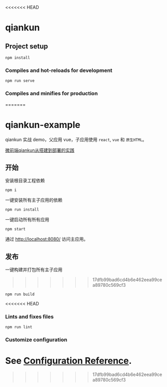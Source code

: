 <<<<<<< HEAD
# qiankun

## Project setup
```
npm install
```

### Compiles and hot-reloads for development
```
npm run serve
```

### Compiles and minifies for production
=======
# qiankun-example

qiankun 实战 demo，父应用 vue，子应用使用 `react`, `vue` 和 `原生HTML`。

[微前端qiankun从搭建到部署的实践](https://juejin.im/post/6875462470593904653)

## 开始
安装根目录工程依赖
```
npm i
```
一键安装所有主子应用的依赖
```
npm run install
```

一键启动所有所有应用
```
npm start
```

通过 [http://localhost:8080/](http://localhost:8080/) 访问主应用。

## 发布
一键构建并打包所有主子应用
>>>>>>> 17dfb99bad6cd4b6e462eea99cea89780c569cf3
```
npm run build
```

<<<<<<< HEAD
### Lints and fixes files
```
npm run lint
```

### Customize configuration
See [Configuration Reference](https://cli.vuejs.org/config/).
=======

>>>>>>> 17dfb99bad6cd4b6e462eea99cea89780c569cf3
